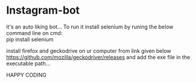 # Instagram-bot
it's an auto liking bot...
To run it install selenium by runing the below command line on cmd:        
        pip install selenium
        
install firefox and  geckodrive on ur computer from link given below
        https://github.com/mozilla/geckodriver/releases
and add the exe file in the executable path...

HAPPY CODING
